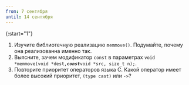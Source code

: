 ```yaml
---
from: 7 сентября
until: 14 сентября
---
```

{:start="1"}
1. Изучите библиотечную реализацию `memmove()`. Подумайте, почему она реализованна именно так.
2. Выясните, зачем модификатор `const` в параметрах `void *memmove(void *dest,`***`const`***`void *src, size_t n);`.
3. Повторите приоритет операторов языка С. Какой оператор имеет более высокий приоритет, `(type cast)` или `->`?
